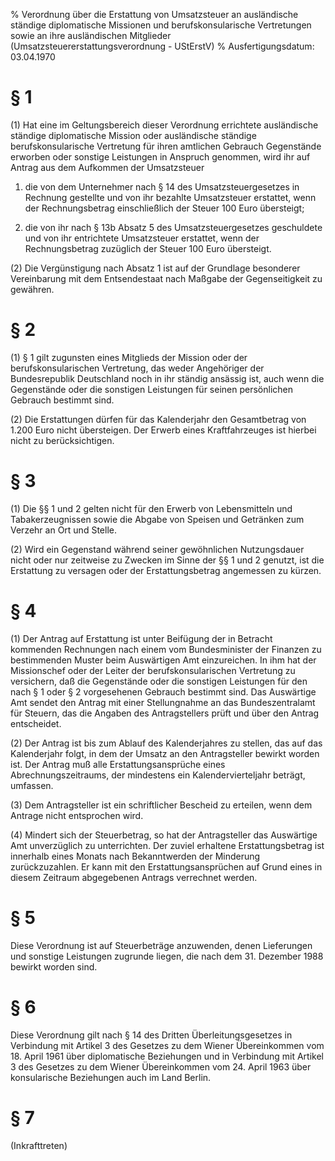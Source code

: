 % Verordnung über die Erstattung von Umsatzsteuer an ausländische ständige diplomatische Missionen und berufskonsularische Vertretungen sowie an ihre ausländischen Mitglieder  (Umsatzsteuererstattungsverordnung - UStErstV)
% Ausfertigungsdatum: 03.04.1970
 
# § 1

(1) Hat eine im Geltungsbereich dieser Verordnung errichtete ausländische ständige diplomatische Mission oder ausländische ständige berufskonsularische Vertretung für ihren amtlichen Gebrauch Gegenstände erworben oder sonstige Leistungen in Anspruch genommen, wird ihr auf Antrag aus dem Aufkommen der Umsatzsteuer

1. die von dem Unternehmer nach § 14 des Umsatzsteuergesetzes in Rechnung gestellte und von ihr bezahlte Umsatzsteuer erstattet, wenn der Rechnungsbetrag einschließlich der Steuer 100 Euro übersteigt;

2. die von ihr nach § 13b Absatz 5 des Umsatzsteuergesetzes geschuldete und von ihr entrichtete Umsatzsteuer erstattet, wenn der Rechnungsbetrag zuzüglich der Steuer 100 Euro übersteigt.

(2) Die Vergünstigung nach Absatz 1 ist auf der Grundlage besonderer Vereinbarung mit dem Entsendestaat nach Maßgabe der Gegenseitigkeit zu gewähren.

# § 2

(1) § 1 gilt zugunsten eines Mitglieds der Mission oder der berufskonsularischen Vertretung, das weder Angehöriger der Bundesrepublik Deutschland noch in ihr ständig ansässig ist, auch wenn die Gegenstände oder die sonstigen Leistungen für seinen persönlichen Gebrauch bestimmt sind.

(2) Die Erstattungen dürfen für das Kalenderjahr den Gesamtbetrag von 1.200 Euro nicht übersteigen. Der Erwerb eines Kraftfahrzeuges ist hierbei nicht zu berücksichtigen.

# § 3

(1) Die §§ 1 und 2 gelten nicht für den Erwerb von Lebensmitteln und Tabakerzeugnissen sowie die Abgabe von Speisen und Getränken zum Verzehr an Ort und Stelle.

(2) Wird ein Gegenstand während seiner gewöhnlichen Nutzungsdauer nicht oder nur zeitweise zu Zwecken im Sinne der §§ 1 und 2 genutzt, ist die Erstattung zu versagen oder der Erstattungsbetrag angemessen zu kürzen.

# § 4

(1) Der Antrag auf Erstattung ist unter Beifügung der in Betracht kommenden Rechnungen nach einem vom Bundesminister der Finanzen zu bestimmenden Muster beim Auswärtigen Amt einzureichen. In ihm hat der Missionschef oder der Leiter der berufskonsularischen Vertretung zu versichern, daß die Gegenstände oder die sonstigen Leistungen für den nach § 1 oder § 2 vorgesehenen Gebrauch bestimmt sind. Das Auswärtige Amt sendet den Antrag mit einer Stellungnahme an das Bundeszentralamt für Steuern, das die Angaben des Antragstellers prüft und über den Antrag entscheidet.

(2) Der Antrag ist bis zum Ablauf des Kalenderjahres zu stellen, das auf das Kalenderjahr folgt, in dem der Umsatz an den Antragsteller bewirkt worden ist. Der Antrag muß alle Erstattungsansprüche eines Abrechnungszeitraums, der mindestens ein Kalendervierteljahr beträgt, umfassen.

(3) Dem Antragsteller ist ein schriftlicher Bescheid zu erteilen, wenn dem Antrage nicht entsprochen wird.

(4) Mindert sich der Steuerbetrag, so hat der Antragsteller das Auswärtige Amt unverzüglich zu unterrichten. Der zuviel erhaltene Erstattungsbetrag ist innerhalb eines Monats nach Bekanntwerden der Minderung zurückzuzahlen. Er kann mit den Erstattungsansprüchen auf Grund eines in diesem Zeitraum abgegebenen Antrags verrechnet werden.

# § 5

Diese Verordnung ist auf Steuerbeträge anzuwenden, denen Lieferungen und sonstige Leistungen zugrunde liegen, die nach dem 31. Dezember 1988 bewirkt worden sind.

# § 6

Diese Verordnung gilt nach § 14 des Dritten Überleitungsgesetzes in Verbindung mit Artikel 3 des Gesetzes zu dem Wiener Übereinkommen vom 18. April 1961 über diplomatische Beziehungen und in Verbindung mit Artikel 3 des Gesetzes zu dem Wiener Übereinkommen vom 24. April 1963 über konsularische Beziehungen auch im Land Berlin.

# § 7

(Inkrafttreten)
